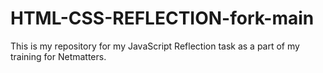 # HTML-CSS-REFLECTION-fork-main
 This is my repository for my JavaScript Reflection task as a part of my training for Netmatters.
